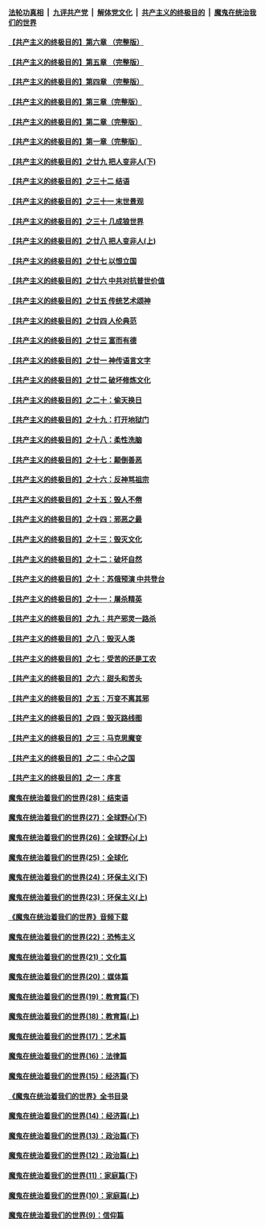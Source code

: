 

####  [法轮功真相](../../../../basic/blob/master/README.md?t=04201530) &nbsp;|&nbsp; [九评共产党](../../../../9ping.md/blob/master/README.md?t=04201530) &nbsp;|&nbsp; [解体党文化](../../../../jtdwh.md/blob/master/README.md?t=04201530)  &nbsp;|&nbsp; [共产主义的终极目的](../../../../gczydzjmd.md/blob/master/README.md?t=04201530) &nbsp;|&nbsp; [魔鬼在统治我们的世界](../../../../mgztzwmdsj.md/blob/master/README.md?t=04201530) 

#### [【共产主义的终极目的】第六章 （完整版）](../pages/nsc422/n11428913.md?t=04201530) 

#### [【共产主义的终极目的】第五章 （完整版）](../pages/nsc422/n11428912.md?t=04201530) 

#### [【共产主义的终极目的】第四章 （完整版）](../pages/nsc422/n11428907.md?t=04201530) 

#### [【共产主义的终极目的】第三章（完整版）](../pages/nsc422/n11428848.md?t=04201530) 

#### [【共产主义的终极目的】第二章（完整版）](../pages/nsc422/n11428831.md?t=04201530) 

#### [【共产主义的终极目的】第一章（完整版）](../pages/nsc422/n11417651.md?t=04201530) 

#### [【共产主义的终极目的】之廿九 把人变非人(下)](../pages/nsc422/n11344140.md?t=04201530) 

#### [【共产主义的终极目的】之三十二 结语](../pages/nsc422/n11360535.md?t=04201530) 

#### [【共产主义的终极目的】之三十一 末世景观](../pages/nsc422/n11351129.md?t=04201530) 

#### [【共产主义的终极目的】之三十 几成狼世界](../pages/nsc422/n11348280.md?t=04201530) 

#### [【共产主义的终极目的】之廿八 把人变非人(上)](../pages/nsc422/n11340492.md?t=04201530) 

#### [【共产主义的终极目的】之廿七 以恨立国](../pages/nsc422/n11336944.md?t=04201530) 

#### [【共产主义的终极目的】之廿六 中共对抗普世价值](../pages/nsc422/n11324785.md?t=04201530) 

#### [【共产主义的终极目的】之廿五 传统艺术颂神](../pages/nsc422/n11296396.md?t=04201530) 

#### [【共产主义的终极目的】之廿四 人伦典范](../pages/nsc422/n11296397.md?t=04201530) 

#### [【共产主义的终极目的】之廿三 富而有德](../pages/nsc422/n11283598.md?t=04201530) 

#### [【共产主义的终极目的】之廿一 神传语言文字](../pages/nsc422/n11263265.md?t=04201530) 

#### [【共产主义的终极目的】之廿二 破坏修炼文化](../pages/nsc422/n11245728.md?t=04201530) 

#### [【共产主义的终极目的】之二十：偷天换日](../pages/nsc422/n11238846.md?t=04201530) 

#### [【共产主义的终极目的】之十九：打开地狱门](../pages/nsc422/n11206376.md?t=04201530) 

#### [【共产主义的终极目的】之十八：柔性洗脑](../pages/nsc422/n11199994.md?t=04201530) 

#### [【共产主义的终极目的】之十七：颠倒善恶](../pages/nsc422/n11179782.md?t=04201530) 

#### [【共产主义的终极目的】之十六：反神骂祖宗](../pages/nsc422/n11166798.md?t=04201530) 

#### [【共产主义的终极目的】之十五：毁人不倦](../pages/nsc422/n11166792.md?t=04201530) 

#### [【共产主义的终极目的】之十四：邪恶之最](../pages/nsc422/n11150249.md?t=04201530) 

#### [【共产主义的终极目的】之十三：毁灭文化](../pages/nsc422/n11135227.md?t=04201530) 

#### [【共产主义的终极目的】之十二：破坏自然](../pages/nsc422/n11135214.md?t=04201530) 

#### [【共产主义的终极目的】之十：苏俄预演 中共登台](../pages/nsc422/n11118424.md?t=04201530) 

#### [【共产主义的终极目的】之十一：屠杀精英](../pages/nsc422/n11118442.md?t=04201530) 

#### [【共产主义的终极目的】之九：共产邪灵一路杀](../pages/nsc422/n11114139.md?t=04201530) 

#### [【共产主义的终极目的】之八：毁灭人类](../pages/nsc422/n11108503.md?t=04201530) 

#### [【共产主义的终极目的】之七：受苦的还是工农](../pages/nsc422/n11101809.md?t=04201530) 

#### [【共产主义的终极目的】之六：甜头和苦头](../pages/nsc422/n11096971.md?t=04201530) 

#### [【共产主义的终极目的】之五：万变不离其邪](../pages/nsc422/n11091285.md?t=04201530) 

#### [【共产主义的终极目的】之四：毁灭路线图](../pages/nsc422/n11086284.md?t=04201530) 

#### [【共产主义的终极目的】之三：马克思魔变](../pages/nsc422/n11061941.md?t=04201530) 

#### [【共产主义的终极目的】之二：中心之国](../pages/nsc422/n11047728.md?t=04201530) 

#### [【共产主义的终极目的】之一：序言](../pages/nsc422/n11086077.md?t=04201530) 

#### [魔鬼在统治着我们的世界(28)：结束语](../pages/nsc422/n10936246.md?t=04201530) 

#### [魔鬼在统治着我们的世界(27)：全球野心(下)](../pages/nsc422/n10928319.md?t=04201530) 

#### [魔鬼在统治着我们的世界(26)：全球野心(上)](../pages/nsc422/n10900318.md?t=04201530) 

#### [魔鬼在统治着我们的世界(25)：全球化](../pages/nsc422/n10788205.md?t=04201530) 

#### [魔鬼在统治着我们的世界(24)：环保主义(下)](../pages/nsc422/n10695307.md?t=04201530) 

#### [魔鬼在统治着我们的世界(23)：环保主义(上)](../pages/nsc422/n10688613.md?t=04201530) 

#### [《魔鬼在统治着我们的世界》音频下载](../pages/nsc422/n10635553.md?t=04201530) 

#### [魔鬼在统治着我们的世界(22)：恐怖主义](../pages/nsc422/n10614727.md?t=04201530) 

#### [魔鬼在统治着我们的世界(21)：文化篇](../pages/nsc422/n10597706.md?t=04201530) 

#### [魔鬼在统治着我们的世界(20)：媒体篇](../pages/nsc422/n10586579.md?t=04201530) 

#### [魔鬼在统治着我们的世界(19)：教育篇(下)](../pages/nsc422/n10564808.md?t=04201530) 

#### [魔鬼在统治着我们的世界(18)：教育篇(上)](../pages/nsc422/n10526970.md?t=04201530) 

#### [魔鬼在统治着我们的世界(17)：艺术篇](../pages/nsc422/n10499093.md?t=04201530) 

#### [魔鬼在统治着我们的世界(16)：法律篇](../pages/nsc422/n10485969.md?t=04201530) 

#### [魔鬼在统治着我们的世界(15)：经济篇(下)](../pages/nsc422/n10469975.md?t=04201530) 

#### [《魔鬼在统治着我们的世界》全书目录](../pages/nsc422/n10464261.md?t=04201530) 

#### [魔鬼在统治着我们的世界(14)：经济篇(上)](../pages/nsc422/n10457370.md?t=04201530) 

#### [魔鬼在统治着我们的世界(13)：政治篇(下)](../pages/nsc422/n10448270.md?t=04201530) 

#### [魔鬼在统治着我们的世界(12)：政治篇(上)](../pages/nsc422/n10444576.md?t=04201530) 

#### [魔鬼在统治着我们的世界(11)：家庭篇(下)](../pages/nsc422/n10440961.md?t=04201530) 

#### [魔鬼在统治着我们的世界(10)：家庭篇(上)](../pages/nsc422/n10435448.md?t=04201530) 

#### [魔鬼在统治着我们的世界(9)：信仰篇](../pages/nsc422/n10432159.md?t=04201530) 

